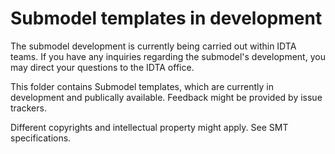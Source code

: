 # Submodel templates in development
The submodel development is currently being carried out within IDTA teams. If you have any inquiries regarding the submodel's development, you may direct your questions to the IDTA office.

This folder contains Submodel templates, which are currently in development and publically available. Feedback might be provided by issue trackers.

Different copyrights and intellectual property might apply. See SMT specifications. 

